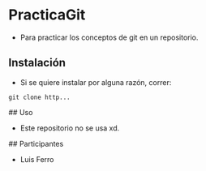 # PracticaGit

* Para practicar los conceptos de git en un repositorio.

## Instalación

* Si se quiere instalar por alguna razón, correr:

```
git clone http...
```

## Uso

* Este repositorio no se usa xd.

## Participantes

* Luis Ferro
